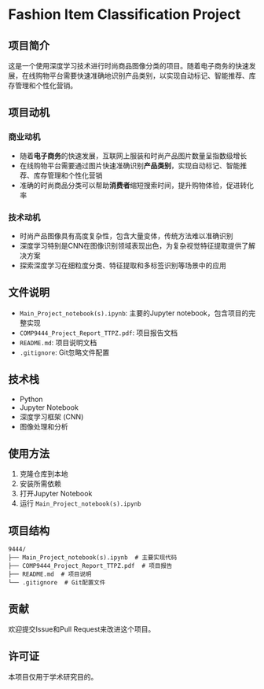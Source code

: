 # Fashion Item Classification Project

## 项目简介

这是一个使用深度学习技术进行时尚商品图像分类的项目。随着电子商务的快速发展，在线购物平台需要快速准确地识别产品类别，以实现自动标记、智能推荐、库存管理和个性化营销。

## 项目动机

### 商业动机
- 随着**电子商务**的快速发展，互联网上服装和时尚产品图片数量呈指数级增长
- 在线购物平台需要通过图片快速准确识别**产品类别**，实现自动标记、智能推荐、库存管理和个性化营销
- 准确的时尚商品分类可以帮助**消费者**缩短搜索时间，提升购物体验，促进转化率

### 技术动机
- 时尚产品图像具有高度复杂性，包含大量变体，传统方法难以准确识别
- 深度学习特别是CNN在图像识别领域表现出色，为复杂视觉特征提取提供了解决方案
- 探索深度学习在细粒度分类、特征提取和多标签识别等场景中的应用

## 文件说明

- `Main_Project_notebook(s).ipynb`: 主要的Jupyter notebook，包含项目的完整实现
- `COMP9444_Project_Report_TTPZ.pdf`: 项目报告文档
- `README.md`: 项目说明文档
- `.gitignore`: Git忽略文件配置

## 技术栈

- Python
- Jupyter Notebook
- 深度学习框架 (CNN)
- 图像处理和分析

## 使用方法

1. 克隆仓库到本地
2. 安装所需依赖
3. 打开Jupyter Notebook
4. 运行 `Main_Project_notebook(s).ipynb`

## 项目结构

```
9444/
├── Main_Project_notebook(s).ipynb  # 主要实现代码
├── COMP9444_Project_Report_TTPZ.pdf  # 项目报告
├── README.md  # 项目说明
└── .gitignore  # Git配置文件
```

## 贡献

欢迎提交Issue和Pull Request来改进这个项目。

## 许可证

本项目仅用于学术研究目的。
